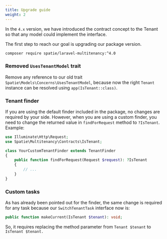 ```yaml
---
title: Upgrade guide
weight: 2
---
```


In the `4.x` version, we have introduced the contract concept to the Tenant so that any model could implement the interface.

The first step to reach our goal is upgrading our package version.

```bash
composer require spatie/laravel-multitenancy:^4.0
```

### Removed `UsesTenantModel` trait
Remove any reference to our old trait `Spatie\Models\Concerns\UsesTenantModel`, because now the right `Tenant` instance can be resolved using `app(IsTenant::class)`.

### Tenant finder
If you are using the default finder included in the package, no changes are required by your side. However, when you are using a custom finder, you need to change the returned value in `findForRequest` method to `?IsTenant`. Example:

```php
use Illuminate\Http\Request;
use Spatie\Multitenancy\Contracts\IsTenant;

class YourCustomTenantFinder extends TenantFinder
{
    public function findForRequest(Request $request): ?IsTenant
    {
        // ...
    }
}
```

### Custom tasks
As has already been pointed out for the finder, the same change is required for any task because our `SwitchTenantTask` interface now is:
```php
public function makeCurrent(IsTenant $tenant): void;
```

So, it requires replacing the method parameter from `Tenant $tenant` to `IsTenant $tenant.`
